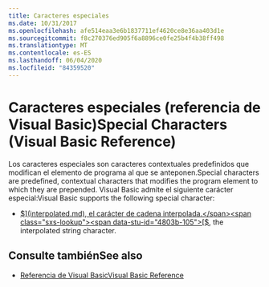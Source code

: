 ```yaml
---
title: Caracteres especiales
ms.date: 10/31/2017
ms.openlocfilehash: afe514eaa3e6b1837711ef4620ce8e36aa403d1e
ms.sourcegitcommit: f8c270376ed905f6a8896ce0fe25b4f4b38ff498
ms.translationtype: MT
ms.contentlocale: es-ES
ms.lasthandoff: 06/04/2020
ms.locfileid: "84359520"
---
```

# <a name="special-characters-visual-basic-reference"></a><span data-ttu-id="4803b-102">Caracteres especiales (referencia de Visual Basic)</span><span class="sxs-lookup"><span data-stu-id="4803b-102">Special Characters (Visual Basic Reference)</span></span>

<span data-ttu-id="4803b-103">Los caracteres especiales son caracteres contextuales predefinidos que modifican el elemento de programa al que se anteponen.</span><span class="sxs-lookup"><span data-stu-id="4803b-103">Special characters are predefined, contextual characters that modifies the program element to which they are prepended.</span></span> <span data-ttu-id="4803b-104">Visual Basic admite el siguiente carácter especial:</span><span class="sxs-lookup"><span data-stu-id="4803b-104">Visual Basic supports the following special character:</span></span>

- <span data-ttu-id="4803b-105">[$](interpolated.md), el carácter de cadena interpolada.</span><span class="sxs-lookup"><span data-stu-id="4803b-105">[$](interpolated.md), the interpolated string character.</span></span>

## <a name="see-also"></a><span data-ttu-id="4803b-106">Consulte también</span><span class="sxs-lookup"><span data-stu-id="4803b-106">See also</span></span>

- [<span data-ttu-id="4803b-107">Referencia de Visual Basic</span><span class="sxs-lookup"><span data-stu-id="4803b-107">Visual Basic Reference</span></span>](../index.md)
